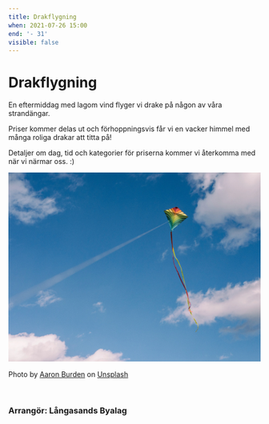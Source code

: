 ```yaml
---
title: Drakflygning
when: 2021-07-26 15:00
end: '- 31'
visible: false
---
```

# Drakflygning

En eftermiddag med lagom vind flyger vi drake på någon av våra strandängar.

Priser kommer delas ut och förhoppningsvis får vi en vacker himmel med många roliga drakar att titta på!

Detaljer om dag, tid och kategorier för priserna kommer vi återkomma med när vi närmar oss. :)

<div class="center my-3">
    <img width="910" src="/assets/images/aaron-burden-O0p6aV9Go3Y-unsplash.jpg" />
    <p>Photo by <a href="https://unsplash.com/@aaronburden?utm_source=unsplash&utm_medium=referral&utm_content=creditCopyText">Aaron Burden</a> on <a href="https://unsplash.com/s/photos/kite?utm_source=unsplash&utm_medium=referral&utm_content=creditCopyText">Unsplash</a>
  </p>
</div>

<!--
Med anledning av rådande omständigheter kommer årets sandbyggartävling genomföras på följande sätt:

**När:** Välj någon lämplig tidpunkt och plats under helgen den 18-19 juli 2020 (håll avstånd om flera lag råkar bygga samtidigt!)

**Lag:** max 5 personer

**Byggtid:** 1,5 timme

**Tävlingsgrupper**
1. upp till 12 år
2. 13-17 år
3. 18 år och uppåt

**Inlämning av tävlingsbidrag:** Maila foto av konstverket, namn och ålder på deltagarna samt telefonnummer till ordforande@langasand.se

**Jury:** Konstverken kommer att bedömas utifrån fantasirikedom och konstnärlighet.

**Prisutdelning:** Vinnarna kontaktas via telefon den 20 juli

Inspiration kan hämtas från föregående års tävlingar. Bilder på vår Facebook-sida här: <a href="https://www.facebook.com/media/set/?set=a.1507193269328859.1073741828.693299794051548&amp;type=1&amp;l=995880b25f">Soliga Långasand - Sandbyggartävling 2017</a>
-->

<br>

### Arrangör: Långasands Byalag
